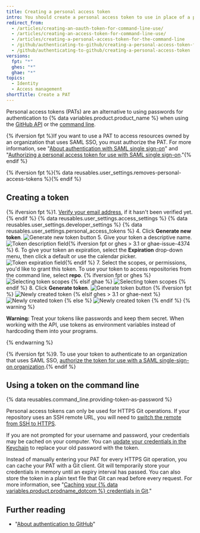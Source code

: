 ```yaml
---
title: Creating a personal access token
intro: You should create a personal access token to use in place of a password with the command line or with the API.
redirect_from:
  - /articles/creating-an-oauth-token-for-command-line-use/
  - /articles/creating-an-access-token-for-command-line-use/
  - /articles/creating-a-personal-access-token-for-the-command-line
  - /github/authenticating-to-github/creating-a-personal-access-token-for-the-command-line
  - /github/authenticating-to-github/creating-a-personal-access-token
versions:
  fpt: "*"
  ghes: "*"
  ghae: "*"
topics:
  - Identity
  - Access management
shortTitle: Create a PAT
---
```


Personal access tokens (PATs) are an alternative to using passwords for authentication to {% data variables.product.product_name %} when using the [GitHub API](/rest/overview/other-authentication-methods#via-oauth-and-personal-access-tokens) or the [command line](#using-a-token-on-the-command-line).

{% ifversion fpt %}If you want to use a PAT to access resources owned by an organization that uses SAML SSO, you must authorize the PAT. For more information, see "[About authentication with SAML single sign-on](/github/authenticating-to-github/about-authentication-with-saml-single-sign-on)" and "[Authorizing a personal access token for use with SAML single sign-on](/github/authenticating-to-github/authorizing-a-personal-access-token-for-use-with-saml-single-sign-on)."{% endif %}

{% ifversion fpt %}{% data reusables.user_settings.removes-personal-access-tokens %}{% endif %}

## Creating a token

{% ifversion fpt %}1. [Verify your email address](/github/getting-started-with-github/verifying-your-email-address), if it hasn't been verified yet.{% endif %}
{% data reusables.user_settings.access_settings %}
{% data reusables.user_settings.developer_settings %}
{% data reusables.user_settings.personal_access_tokens %} 4. Click **Generate new token**.
![Generate new token button](/assets/images/help/settings/generate_new_token.png) 5. Give your token a descriptive name.
![Token description field](/assets/images/help/settings/token_description.png){% ifversion fpt or ghes > 3.1 or ghae-issue-4374 %} 6. To give your token an expiration, select the **Expiration** drop-down menu, then click a default or use the calendar picker.
![Token expiration field](/assets/images/help/settings/token_expiration.png){% endif %} 7. Select the scopes, or permissions, you'd like to grant this token. To use your token to access repositories from the command line, select **repo**.
{% ifversion fpt or ghes %}
![Selecting token scopes](/assets/images/help/settings/token_scopes.gif)
{% elsif ghae %}
![Selecting token scopes](/assets/images/enterprise/github-ae/settings/access-token-scopes-for-ghae.png)
{% endif %} 8. Click **Generate token**.
![Generate token button](/assets/images/help/settings/generate_token.png)
{% ifversion fpt %}
![Newly created token](/assets/images/help/settings/personal_access_tokens.png)
{% elsif ghes > 3.1 or ghae-next %}
![Newly created token](/assets/images/help/settings/personal_access_tokens_ghe.png)
{% else %}
![Newly created token](/assets/images/help/settings/personal_access_tokens_ghe_legacy.png)
{% endif %}
{% warning %}

**Warning:** Treat your tokens like passwords and keep them secret. When working with the API, use tokens as environment variables instead of hardcoding them into your programs.

{% endwarning %}

{% ifversion fpt %}9. To use your token to authenticate to an organization that uses SAML SSO, [authorize the token for use with a SAML single-sign-on organization](/github/authenticating-to-github/authorizing-a-personal-access-token-for-use-with-saml-single-sign-on).{% endif %}

## Using a token on the command line

{% data reusables.command_line.providing-token-as-password %}

Personal access tokens can only be used for HTTPS Git operations. If your repository uses an SSH remote URL, you will need to [switch the remote from SSH to HTTPS](/github/getting-started-with-github/managing-remote-repositories/#switching-remote-urls-from-ssh-to-https).

If you are not prompted for your username and password, your credentials may be cached on your computer. You can [update your credentials in the Keychain](/github/getting-started-with-github/updating-credentials-from-the-macos-keychain) to replace your old password with the token.

Instead of manually entering your PAT for every HTTPS Git operation, you can cache your PAT with a Git client. Git will temporarily store your credentials in memory until an expiry interval has passed. You can also store the token in a plain text file that Git can read before every request. For more information, see "[Caching your {% data variables.product.prodname_dotcom %} credentials in Git](/github/getting-started-with-github/caching-your-github-credentials-in-git)."

## Further reading

- "[About authentication to GitHub](/github/authenticating-to-github/about-authentication-to-github)"
